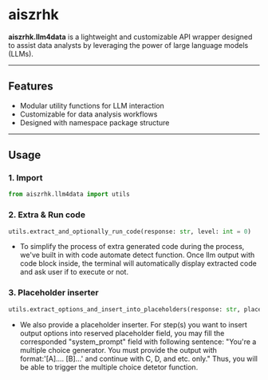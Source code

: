 # aiszrhk

**aiszrhk.llm4data** is a lightweight and customizable API wrapper designed to assist data analysts by leveraging the power of large language models (LLMs).

---

## Features

- Modular utility functions for LLM interaction
- Customizable for data analysis workflows
- Designed with namespace package structure

---

## Usage

### 1. Import
```python
from aiszrhk.llm4data import utils
```

### 2. Extra & Run code 
```python
utils.extract_and_optionally_run_code(response: str, level: int = 0)
```
- To simplify the process of extra generated code during the process, we've built in with code automate detect function. Once llm output with code block inside, the terminal will automatically display extracted code and ask user if to execute or not.

### 3. Placeholder inserter
```python
utils.extract_options_and_insert_into_placeholders(response: str, placeholders: dict, input_file: str, level: int = 0)
```
- We also provide a placeholder inserter. For step(s) you want to insert output options into reserved placeholder field, you may fill the corresponded "system_prompt" field with following sentence: "You're a multiple choice generator. You must provide the output with format:'[A].... [B]...' and continue with C, D, and etc. only." Thus, you will be able to trigger the multiple choice detetor function.
